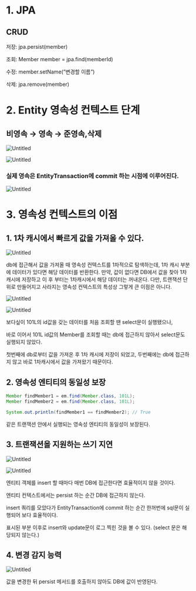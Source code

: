 # 1. JPA

## CRUD
저장: jpa.persist(member)

조회: Member member = jpa.find(memberId)

수정: member.setName(”변경할 이름”)

삭제: jpa.remove(member)
<br>

# 2. Entity 영속성 컨텍스트 단계
## 비영속 → 영속 → 준영속,삭제

![Untitled](https://user-images.githubusercontent.com/104713339/188317172-242c342c-2db9-46d3-ba7e-f261c5aaa904.png)

![Untitled](https://user-images.githubusercontent.com/104713339/188317199-e84202f1-220c-4725-bd76-487191e4d8de.png)
### 실제 영속은 EntityTransaction에 commit 하는 시점에 이루어진다.

![Untitled](https://user-images.githubusercontent.com/104713339/188317264-1596da0c-be68-4dec-a6d0-5c46976b0875.png)

# 3. 영속성 컨텍스트의 이점

## 1. 1차 캐시에서 빠르게 값을 가져올 수 있다.

![Untitled](https://user-images.githubusercontent.com/104713339/188317279-eb1f796b-5cfd-4a73-b098-b32aaa102a88.png)

db에 접근해서 값을 가져올 때 영속성 컨텍스트를 1차적으로 탐색하는데,  1차 캐시 부분에 데이터가 있다면 해당 데이터를 반환한다.
만약, 값이 없다면 DB에서 값을 찾아 1차 캐시에 저장하고 이 후 부터는 1차캐시에서 해당 데이터는 꺼내온다.
다만, 트랜잭션 단위로 만들어지고 사라지는 영속성 컨텍스트의 특성상 그렇게 큰 이점은 아니다.

![Untitled](https://user-images.githubusercontent.com/104713339/188317311-c7c820fd-4e57-4c54-8b10-74e455ab6df9.png)

![Untitled](https://user-images.githubusercontent.com/104713339/188317320-ef90fc4c-823a-4a59-8169-3b34d3ff52f1.png)

보다싶이 101L의 id값을 갖는 데이터를 처음 조회할 땐 select문이 실행됐으나,

바로 이어서 101L  id값의 Member를 조회할 때는 db에 접근하지 않아서 select문도 실행되지 않았다.

첫번째에 db로부터 값을 가져온 후 1차 캐시에 저장이 되었고, 두번째에는 db에 접근하지 않고 바로 1차캐시에서 값을 가져왔기 때문이다.

## 2. 영속성 엔티티의 동일성 보장

```java
Member findMember1 = em.find(Member.class, 101L);
Member findMember2 = em.find(Member.class, 101L);

System.out.println(findMember1 == findMember2); // True
```

같은 트랜잭션 안에서 실행되는 영속성 엔티티의 동일성이 보장된다.

## 3. 트랜잭션을 지원하는 쓰기 지연

![Untitled](https://user-images.githubusercontent.com/104713339/188317364-6c3d6840-344a-439a-b61e-82f6b8c4e16c.png)

![Untitled](https://user-images.githubusercontent.com/104713339/188317381-aa835dd3-a77b-4be0-a0e7-5ecd4a25e107.png)

엔티티 객체를 insert 할 때마다 매번 DB에 접근한다면 효율적이지 않을 것이다.

엔티티 컨텍스트에서는 persist 하는 순간 DB에 접근하지 않는다.

insert 쿼리를 모았다가 EntityTransaction에 commit 하는 순간 한꺼번에 sql문이 실행되어 보다 효율적이다.

표시된 부분 이후로 insert와 update문이 로그 찍힌 것을 볼 수 있다. (select 문은 해당되지 않는다.)

## 4. 변경 감지 능력

![Untitled](https://user-images.githubusercontent.com/104713339/188317408-c8d014e1-ac8a-40b8-8186-b8e1fd27329b.png)

값을 변경한 뒤 persist 메서드를 호출하지 않아도 DB에 값이 반영된다.

